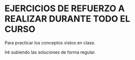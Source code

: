 # EJERCICIOS DE REFUERZO A REALIZAR DURANTE TODO EL CURSO

Para practicar los conceptos vistos en clase.

Iré subiendo las soluciones de forma regular.
  

